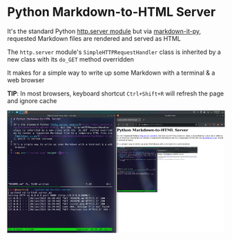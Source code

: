 # Python Markdown-to-HTML Server

It's the standard Python [http.server module](https://docs.python.org/3/library/http.server.html) but via [markdown-it-py](https://github.com/executablebooks/markdown-it-py), requested Markdown files are rendered and served as HTML

The `http.server` module's `SimpleHTTPRequestHandler` class is inherited by a new class with its `do_GET` method overridden

It makes for a simple way to write up some Markdown with a terminal & a web browser

**TIP**: In most browsers, keyboard shortcut `Ctrl+Shift+R` will refresh the page and ignore cache

<img src="./scrot.png"/>
